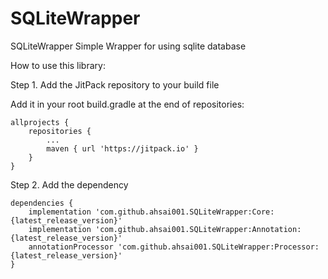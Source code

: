 # SQLiteWrapper
SQLiteWrapper
Simple Wrapper for using sqlite database
    
How to use this library:

Step 1. Add the JitPack repository to your build file

Add it in your root build.gradle at the end of repositories:

	allprojects {
		repositories {
			...
			maven { url 'https://jitpack.io' }
		}
	}

Step 2. Add the dependency

	dependencies {
		implementation 'com.github.ahsai001.SQLiteWrapper:Core:{latest_release_version}'
    	implementation 'com.github.ahsai001.SQLiteWrapper:Annotation:{latest_release_version}'
    	annotationProcessor 'com.github.ahsai001.SQLiteWrapper:Processor:{latest_release_version}'
	}
